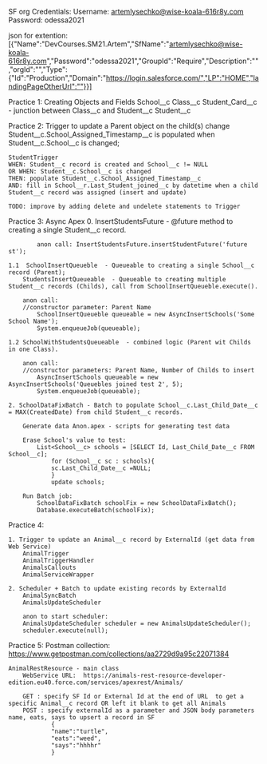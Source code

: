 SF org Credentials:
Username: artemlysechko@wise-koala-616r8y.com
Password: odessa2021

json for extention:
[{"Name":"DevCourses.SM21.Artem","SfName":"artemlysechko@wise-koala-616r8y.com","Password":"odessa2021","GroupId":"Require","Description":"","orgId":"","Type":{"Id":"Production","Domain":"https://login.salesforce.com/","LP":"HOME","landingPageOtherUrl":""}}]

Practice 1: 
    Creating Objects and Fields
     School__c
        Class__c
            Student_Card__c - junction between  Class__c and Student__c
        Student__c

Practice 2: Trigger to update a Parent object on the child(s) change
    Student__c.School_Assigned_Timestamp__c is populated when Student__c.School__c is changed;

    StudentTrigger
    WHEN: Student__c record is created and School__c != NULL
    OR WHEN: Student__c.School__c is changed 
    THEN: populate Student__c.School_Assigned_Timestamp__c
    AND: fill in School__r.Last_Student_joined__c by datetime when a child Student__c record was assigned (insert and update)

    TODO: improve by adding delete and undelete statements to Trigger

Practice 3: Async Apex
    0. InsertStudentsFuture  - @future method to creating a single Student__c record.

            anon call: InsertStudentsFuture.insertStudentFuture('future st');

    1.1  SchoolInsertQueueble  - Queueable to creating a single School__c record (Parent);
        StudentsInsertQueueable  - Queueable to creating multiple Student__c records (Childs), call from SchoolInsertQueueble.execute().

        anon call: 
        //constructor parameter: Parent Name
            SchoolInsertQueueble queueable = new AsyncInsertSchools('Some School Name');
            System.enqueueJob(queueable);

    1.2 SchoolWithStudentsQueueable  - combined logic (Parent wit Childs in one Class).

        anon call: 
        //constructor parameters: Parent Name, Number of Childs to insert 
            AsyncInsertSchools queueable = new AsyncInsertSchools('Queuebles joined test 2', 5);
            System.enqueueJob(queueable);

    2. SchoolDataFixBatch - Batch to populate School__c.Last_Child_Date__c = MAX(CreatedDate) from child Student__c records.
        
        Generate data Anon.apex - scripts for generating test data
        
        Erase School's value to test: 
            List<School__c> schools = [SELECT Id, Last_Child_Date__c FROM School__c];
                for (School__c sc : schools){
                sc.Last_Child_Date__c =NULL;
                }
                update schools;

        Run Batch job:
            SchoolDataFixBatch schoolFix = new SchoolDataFixBatch();
            Database.executeBatch(schoolFix);

Practice 4:

    1. Trigger to update an Animal__c record by ExternalId (get data from Web Service)
        AnimalTrigger
        AnimalTriggerHandler
        AnimalsCallouts
        AnimalServiceWrapper

    2. Scheduler + Batch to update existing records by ExternalId
        AnimalSyncBatch
        AnimalsUpdateScheduler

        anon to start scheduler: 
        AnimalsUpdateScheduler scheduler = new AnimalsUpdateScheduler();
        scheduler.execute(null);

Practice 5:
    Postman collection: https://www.getpostman.com/collections/aa2729d9a95c22071384
    
    AnimalRestResource - main class
        WebService URL:  https://animals-rest-resource-developer-edition.eu40.force.com/services/apexrest/Animals/

        GET : specify SF Id or External Id at the end of URL  to get a specific Animal__c record OR left it blank to get all Animals
        POST : specify externalId as a parameter and JSON body parameters name, eats, says to upsert a record in SF
                {
                "name":"turtle",
                "eats":"weed",
                "says":"hhhhr"
                }